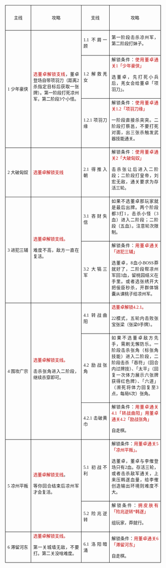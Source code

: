 <table cellspacing="0" cellpadding="0" style="border-collapse:collapse; margin-left:0pt"><tbody><tr style="height:60.9pt"><td style="border-bottom-color:#000000; border-bottom-style:solid; border-bottom-width:0.75pt; border-left-color:#000000; border-left-style:solid; border-left-width:0.75pt; border-right-color:#000000; border-right-style:solid; border-right-width:0.75pt; border-top-color:#000000; border-top-style:solid; border-top-width:0.75pt; padding-left:5.03pt; padding-right:5.03pt; vertical-align:middle; width:102.6pt"><p style="margin:0pt; orphans:0; text-align:center; widows:0"><span style="font-family:宋体; font-size:10.5pt; vertical-align:baseline">主线</span></p></td><td style="border-bottom-color:#000000; border-bottom-style:solid; border-bottom-width:0.75pt; border-left-color:#000000; border-left-style:solid; border-left-width:0.75pt; border-right-color:#000000; border-right-style:solid; border-right-width:0.75pt; border-top-color:#000000; border-top-style:solid; border-top-width:0.75pt; padding-left:5.03pt; padding-right:5.03pt; vertical-align:middle; width:215.95pt"><p style="margin:0pt; orphans:0; text-align:center; widows:0"><span style="font-family:宋体; font-size:10.5pt; vertical-align:baseline">攻略</span></p></td><td style="border-bottom-color:#000000; border-bottom-style:solid; border-bottom-width:0.75pt; border-left-color:#000000; border-left-style:solid; border-left-width:0.75pt; border-right-color:#000000; border-right-style:solid; border-right-width:0.75pt; border-top-color:#000000; border-top-style:solid; border-top-width:0.75pt; padding-left:5.03pt; padding-right:5.03pt; vertical-align:middle; width:102.6pt"><p style="margin:0pt; orphans:0; text-align:center; widows:0"><span style="font-family:宋体; font-size:10.5pt; vertical-align:baseline">支线</span></p></td><td style="border-bottom-color:#000000; border-bottom-style:solid; border-bottom-width:0.75pt; border-left-color:#000000; border-left-style:solid; border-left-width:0.75pt; border-right-color:#000000; border-right-style:solid; border-right-width:0.75pt; border-top-color:#000000; border-top-style:solid; border-top-width:0.75pt; padding-left:5.03pt; padding-right:5.03pt; vertical-align:middle; width:215.95pt"><p style="margin:0pt; orphans:0; text-align:center; widows:0"><span style="font-family:宋体; font-size:10.5pt; vertical-align:baseline">攻略</span></p></td></tr><tr style="height:60.9pt"><td rowspan="3" style="border-bottom-color:#000000; border-bottom-style:solid; border-bottom-width:0.75pt; border-left-color:#000000; border-left-style:solid; border-left-width:0.75pt; border-right-color:#000000; border-right-style:solid; border-right-width:0.75pt; border-top-color:#000000; border-top-style:solid; border-top-width:0.75pt; padding-left:5.03pt; padding-right:5.03pt; vertical-align:middle; width:102.6pt"><p style="margin:0pt; orphans:0; text-align:justify; widows:0"><span style="font-family:Calibri; font-size:10.5pt; vertical-align:baseline">1 </span><span style="font-family:宋体; font-size:10.5pt; vertical-align:baseline">少年豪侠</span></p></td><td rowspan="3" style="border-bottom-color:#000000; border-bottom-style:solid; border-bottom-width:0.75pt; border-left-color:#000000; border-left-style:solid; border-left-width:0.75pt; border-right-color:#000000; border-right-style:solid; border-right-width:0.75pt; border-top-color:#000000; border-top-style:solid; border-top-width:0.75pt; padding-left:5.03pt; padding-right:5.03pt; vertical-align:middle; width:215.95pt"><p style="margin:0pt; orphans:0; text-align:justify; widows:0"><span style="color:#c00000; font-family:宋体; font-size:10.5pt; vertical-align:baseline">选董卓解锁支线</span><span style="font-family:宋体; font-size:10.5pt; vertical-align:baseline">，董卓登场自带项羽刀（距离</span><span style="font-family:Calibri; font-size:10.5pt; vertical-align:baseline">2</span><span style="font-family:宋体; font-size:10.5pt; vertical-align:baseline">杀指定目标后获取一张牌）。第一阶段打死凉州军，第二阶段</span><span style="font-family:Calibri; font-size:10.5pt; vertical-align:baseline">3</span><span style="font-family:宋体; font-size:10.5pt; vertical-align:baseline">个小怪。</span></p><p style="margin:0pt; orphans:0; text-align:justify; widows:0"><span style="font-family:Calibri; font-size:10.5pt; vertical-align:baseline">&nbsp;</span></p></td><td style="border-bottom-color:#000000; border-bottom-style:solid; border-bottom-width:0.75pt; border-left-color:#000000; border-left-style:solid; border-left-width:0.75pt; border-right-color:#000000; border-right-style:solid; border-right-width:0.75pt; border-top-color:#000000; border-top-style:solid; border-top-width:0.75pt; padding-left:5.03pt; padding-right:5.03pt; vertical-align:middle; width:102.6pt"><p style="margin:0pt; orphans:0; text-align:justify; widows:0"><span style="font-family:Calibri; font-size:10.5pt; vertical-align:baseline">1.1 </span><span style="font-family:宋体; font-size:10.5pt; vertical-align:baseline">不屑一顾</span></p></td><td style="border-bottom-color:#000000; border-bottom-style:solid; border-bottom-width:0.75pt; border-left-color:#000000; border-left-style:solid; border-left-width:0.75pt; border-right-color:#000000; border-right-style:solid; border-right-width:0.75pt; border-top-color:#000000; border-top-style:solid; border-top-width:0.75pt; padding-left:5.03pt; padding-right:5.03pt; vertical-align:middle; width:215.95pt"><p style="margin:0pt; orphans:0; text-align:justify; widows:0"><span style="font-family:宋体; font-size:10.5pt; vertical-align:baseline">第一阶段击杀凉州军，第二阶段打妹子。</span></p><p style="margin:0pt; orphans:0; text-align:justify; widows:0"><span style="font-family:Calibri; font-size:10.5pt; vertical-align:baseline">&nbsp;</span></p></td></tr><tr style="height:60.9pt"><td style="border-bottom-color:#000000; border-bottom-style:solid; border-bottom-width:0.75pt; border-left-color:#000000; border-left-style:solid; border-left-width:0.75pt; border-right-color:#000000; border-right-style:solid; border-right-width:0.75pt; border-top-color:#000000; border-top-style:solid; border-top-width:0.75pt; padding-left:5.03pt; padding-right:5.03pt; vertical-align:middle; width:102.6pt"><p style="margin:0pt; orphans:0; text-align:justify; widows:0"><span style="font-family:Calibri; font-size:10.5pt; vertical-align:baseline">1.2 </span><span style="font-family:宋体; font-size:10.5pt; vertical-align:baseline">解救羌女</span></p></td><td style="border-bottom-color:#000000; border-bottom-style:solid; border-bottom-width:0.75pt; border-left-color:#000000; border-left-style:solid; border-left-width:0.75pt; border-right-color:#000000; border-right-style:solid; border-right-width:0.75pt; border-top-color:#000000; border-top-style:solid; border-top-width:0.75pt; padding-left:5.03pt; padding-right:5.03pt; vertical-align:middle; width:215.95pt"><p style="margin:0pt; orphans:0; text-align:justify; widows:0"><span style="font-family:宋体; font-size:10.5pt; vertical-align:baseline">解锁条件：</span><span style="color:#c00000; font-family:宋体; font-size:10.5pt; vertical-align:baseline">使用董卓通关</span><span style="color:#c00000; font-family:Calibri; font-size:10.5pt; vertical-align:baseline">1</span><span style="color:#c00000; font-family:宋体; font-size:10.5pt; vertical-align:baseline">「少年豪侠」</span></p><p style="margin:0pt; orphans:0; text-align:justify; widows:0"><span style="font-family:Calibri; font-size:10.5pt; vertical-align:baseline">&nbsp;</span></p><p style="margin:0pt; orphans:0; text-align:justify; widows:0"><span style="font-family:宋体; font-size:10.5pt; vertical-align:baseline">选董卓，先打死小兵后，羌女会给董卓「项羽刀」。</span></p><p style="margin:0pt; orphans:0; text-align:justify; widows:0"><span style="font-family:Calibri; font-size:10.5pt; vertical-align:baseline">&nbsp;</span></p></td></tr><tr style="height:60.9pt"><td style="border-bottom-color:#000000; border-bottom-style:solid; border-bottom-width:0.75pt; border-left-color:#000000; border-left-style:solid; border-left-width:0.75pt; border-right-color:#000000; border-right-style:solid; border-right-width:0.75pt; border-top-color:#000000; border-top-style:solid; border-top-width:0.75pt; padding-left:5.03pt; padding-right:5.03pt; vertical-align:middle; width:102.6pt"><p style="margin:0pt; orphans:0; text-align:justify; widows:0"><span style="font-family:Calibri; font-size:10.5pt; vertical-align:baseline">1.2.1 </span><span style="font-family:宋体; font-size:10.5pt; vertical-align:baseline">项羽刀缘</span></p></td><td style="border-bottom-color:#000000; border-bottom-style:solid; border-bottom-width:0.75pt; border-left-color:#000000; border-left-style:solid; border-left-width:0.75pt; border-right-color:#000000; border-right-style:solid; border-right-width:0.75pt; border-top-color:#000000; border-top-style:solid; border-top-width:0.75pt; padding-left:5.03pt; padding-right:5.03pt; vertical-align:middle; width:215.95pt"><p style="margin:0pt; orphans:0; text-align:justify; widows:0"><span style="font-family:宋体; font-size:10.5pt; vertical-align:baseline">解锁条件：</span><span style="color:#c00000; font-family:宋体; font-size:10.5pt; vertical-align:baseline">使用董卓通关</span><span style="color:#c00000; font-family:Calibri; font-size:10.5pt; vertical-align:baseline">1.2</span><span style="color:#c00000; font-family:宋体; font-size:10.5pt; vertical-align:baseline">「项羽刀缘」</span></p><p style="margin:0pt; orphans:0; text-align:justify; widows:0"><span style="font-family:Calibri; font-size:10.5pt; vertical-align:baseline">&nbsp;</span></p><p style="margin:0pt; orphans:0; text-align:justify; widows:0"><span style="font-family:宋体; font-size:10.5pt; vertical-align:baseline">一阶段直接杀突突。二阶段打蔡邕，不要打死对面，出三张杀触发武器技能通关。</span></p><p style="margin:0pt; orphans:0; text-align:justify; widows:0"><span style="font-family:Calibri; font-size:10.5pt; vertical-align:baseline">&nbsp;</span></p></td></tr><tr style="height:60.9pt"><td style="border-bottom-color:#000000; border-bottom-style:solid; border-bottom-width:0.75pt; border-left-color:#000000; border-left-style:solid; border-left-width:0.75pt; border-right-color:#000000; border-right-style:solid; border-right-width:0.75pt; border-top-color:#000000; border-top-style:solid; border-top-width:0.75pt; padding-left:5.03pt; padding-right:5.03pt; vertical-align:middle; width:102.6pt"><p style="margin:0pt; orphans:0; text-align:justify; widows:0"><span style="font-family:Calibri; font-size:10.5pt; vertical-align:baseline">2 </span><span style="font-family:宋体; font-size:10.5pt; vertical-align:baseline">大破匈奴</span></p></td><td style="border-bottom-color:#000000; border-bottom-style:solid; border-bottom-width:0.75pt; border-left-color:#000000; border-left-style:solid; border-left-width:0.75pt; border-right-color:#000000; border-right-style:solid; border-right-width:0.75pt; border-top-color:#000000; border-top-style:solid; border-top-width:0.75pt; padding-left:5.03pt; padding-right:5.03pt; vertical-align:middle; width:215.95pt"><p style="margin:0pt; orphans:0; text-align:justify; widows:0"><span style="color:#c00000; font-family:宋体; font-size:10.5pt; vertical-align:baseline">选董卓解锁支线</span></p></td><td style="border-bottom-color:#000000; border-bottom-style:solid; border-bottom-width:0.75pt; border-left-color:#000000; border-left-style:solid; border-left-width:0.75pt; border-right-color:#000000; border-right-style:solid; border-right-width:0.75pt; border-top-color:#000000; border-top-style:solid; border-top-width:0.75pt; padding-left:5.03pt; padding-right:5.03pt; vertical-align:middle; width:102.6pt"><p style="margin:0pt; orphans:0; text-align:justify; widows:0"><span style="font-family:Calibri; font-size:10.5pt; vertical-align:baseline">2.1 </span><span style="font-family:宋体; font-size:10.5pt; vertical-align:baseline">得推入朝</span></p></td><td style="border-bottom-color:#000000; border-bottom-style:solid; border-bottom-width:0.75pt; border-left-color:#000000; border-left-style:solid; border-left-width:0.75pt; border-right-color:#000000; border-right-style:solid; border-right-width:0.75pt; border-top-color:#000000; border-top-style:solid; border-top-width:0.75pt; padding-left:5.03pt; padding-right:5.03pt; vertical-align:middle; width:215.95pt"><p style="margin:0pt; orphans:0; text-align:justify; widows:0"><span style="font-family:宋体; font-size:10.5pt; vertical-align:baseline">解锁条件：</span><span style="color:#c00000; font-family:宋体; font-size:10.5pt; vertical-align:baseline">使用董卓通关</span><span style="color:#c00000; font-family:Calibri; font-size:10.5pt; vertical-align:baseline">2</span><span style="color:#c00000; font-family:宋体; font-size:10.5pt; vertical-align:baseline">「大破匈奴」</span></p><p style="margin:0pt; orphans:0; text-align:justify; widows:0"><span style="font-family:Calibri; font-size:10.5pt; vertical-align:baseline">&nbsp;</span></p><p style="margin:0pt; orphans:0; text-align:justify; widows:0"><span style="font-family:宋体; font-size:10.5pt; vertical-align:baseline">击杀张让后进入二阶段；二阶段打皇帝，刘宏无敌，通关要求为存活三轮。</span></p><p style="margin:0pt; orphans:0; text-align:justify; widows:0"><span style="font-family:Calibri; font-size:10.5pt; vertical-align:baseline">&nbsp;</span></p></td></tr><tr style="height:60.9pt"><td rowspan="2" style="border-bottom-color:#000000; border-bottom-style:solid; border-bottom-width:0.75pt; border-left-color:#000000; border-left-style:solid; border-left-width:0.75pt; border-right-color:#000000; border-right-style:solid; border-right-width:0.75pt; border-top-color:#000000; border-top-style:solid; border-top-width:0.75pt; padding-left:5.03pt; padding-right:5.03pt; vertical-align:middle; width:102.6pt"><p style="margin:0pt; orphans:0; text-align:justify; widows:0"><span style="font-family:Calibri; font-size:10.5pt; vertical-align:baseline">3 </span><span style="font-family:宋体; font-size:10.5pt; vertical-align:baseline">进犯三辅</span></p></td><td rowspan="2" style="border-bottom-color:#000000; border-bottom-style:solid; border-bottom-width:0.75pt; border-left-color:#000000; border-left-style:solid; border-left-width:0.75pt; border-right-color:#000000; border-right-style:solid; border-right-width:0.75pt; border-top-color:#000000; border-top-style:solid; border-top-width:0.75pt; padding-left:5.03pt; padding-right:5.03pt; vertical-align:middle; width:215.95pt"><p style="margin:0pt; orphans:0; text-align:justify; widows:0"><span style="color:#c00000; font-family:宋体; font-size:10.5pt; vertical-align:baseline">选董卓解锁支线。</span></p><p style="margin:0pt; orphans:0; text-align:justify; widows:0"><span style="font-family:Calibri; font-size:10.5pt; vertical-align:baseline">&nbsp;</span></p><p style="margin:0pt; orphans:0; text-align:justify; widows:0"><span style="font-family:宋体; font-size:10.5pt; vertical-align:baseline">难度不高，敌方一直在复活。</span></p><p style="margin:0pt; orphans:0; text-align:justify; widows:0"><span style="font-family:Calibri; font-size:10.5pt; vertical-align:baseline">&nbsp;</span></p></td><td style="border-bottom-color:#000000; border-bottom-style:solid; border-bottom-width:0.75pt; border-left-color:#000000; border-left-style:solid; border-left-width:0.75pt; border-right-color:#000000; border-right-style:solid; border-right-width:0.75pt; border-top-color:#000000; border-top-style:solid; border-top-width:0.75pt; padding-left:5.03pt; padding-right:5.03pt; vertical-align:middle; width:102.6pt"><p style="margin:0pt; orphans:0; text-align:justify; widows:0"><span style="font-family:Calibri; font-size:10.5pt; vertical-align:baseline">3.1 </span><span style="font-family:宋体; font-size:10.5pt; vertical-align:baseline">吝财失信</span></p></td><td style="border-bottom-color:#000000; border-bottom-style:solid; border-bottom-width:0.75pt; border-left-color:#000000; border-left-style:solid; border-left-width:0.75pt; border-right-color:#000000; border-right-style:solid; border-right-width:0.75pt; border-top-color:#000000; border-top-style:solid; border-top-width:0.75pt; padding-left:5.03pt; padding-right:5.03pt; vertical-align:middle; width:215.95pt"><p style="margin:0pt; orphans:0; text-align:justify; widows:0"><span style="font-family:宋体; font-size:10.5pt; vertical-align:baseline">如果不选董卓那玩家就是最后出牌。两个阶段都</span><span style="font-family:Calibri; font-size:10.5pt; vertical-align:baseline">3</span><span style="font-family:宋体; font-size:10.5pt; vertical-align:baseline">打</span><span style="font-family:Calibri; font-size:10.5pt; vertical-align:baseline">1</span><span style="font-family:宋体; font-size:10.5pt; vertical-align:baseline">，击杀小怪（</span><span style="font-family:Calibri; font-size:10.5pt; vertical-align:baseline">3</span><span style="font-family:宋体; font-size:10.5pt; vertical-align:baseline">血）进入二阶段；二阶段（五血）。注意轮次限制。</span></p><p style="margin:0pt; orphans:0; text-align:justify; widows:0"><span style="font-family:Calibri; font-size:10.5pt; vertical-align:baseline">&nbsp;</span></p></td></tr><tr style="height:60.9pt"><td style="border-bottom-color:#000000; border-bottom-style:solid; border-bottom-width:0.75pt; border-left-color:#000000; border-left-style:solid; border-left-width:0.75pt; border-right-color:#000000; border-right-style:solid; border-right-width:0.75pt; border-top-color:#000000; border-top-style:solid; border-top-width:0.75pt; padding-left:5.03pt; padding-right:5.03pt; vertical-align:middle; width:102.6pt"><p style="margin:0pt; orphans:0; text-align:justify; widows:0"><span style="font-family:Calibri; font-size:10.5pt; vertical-align:baseline">3.2 </span><span style="font-family:宋体; font-size:10.5pt; vertical-align:baseline">大犒三军</span></p></td><td style="border-bottom-color:#000000; border-bottom-style:solid; border-bottom-width:0.75pt; border-left-color:#000000; border-left-style:solid; border-left-width:0.75pt; border-right-color:#000000; border-right-style:solid; border-right-width:0.75pt; border-top-color:#000000; border-top-style:solid; border-top-width:0.75pt; padding-left:5.03pt; padding-right:5.03pt; vertical-align:middle; width:215.95pt"><p style="margin:0pt; orphans:0; text-align:justify; widows:0"><span style="font-family:宋体; font-size:10.5pt; vertical-align:baseline">解锁条件：</span><span style="color:#c00000; font-family:宋体; font-size:10.5pt; vertical-align:baseline">用董卓通关「进犯三辅」</span></p><p style="margin:0pt; orphans:0; text-align:justify; widows:0"><span style="font-family:Calibri; font-size:10.5pt; vertical-align:baseline">&nbsp;</span></p><p style="margin:0pt; orphans:0; text-align:justify; widows:0"><span style="font-family:宋体; font-size:10.5pt; vertical-align:baseline">选董卓，</span><span style="font-family:Calibri; font-size:10.5pt; vertical-align:baseline">8</span><span style="font-family:宋体; font-size:10.5pt; vertical-align:baseline">血小</span><span style="font-family:Calibri; font-size:10.5pt; vertical-align:baseline">BOSS</span><span style="font-family:宋体; font-size:10.5pt; vertical-align:baseline">莽就好了，二阶段帮凉州军回</span><span style="font-family:Calibri; font-size:10.5pt; vertical-align:baseline">3</span><span style="font-family:宋体; font-size:10.5pt; vertical-align:baseline">血，留桃园结义在手里。或者选张绣开大把佞臣秒杀，开群体锦囊从谏桃子给凉州军。</span></p><p style="margin:0pt; orphans:0; text-align:justify; widows:0"><span style="font-family:Calibri; font-size:10.5pt; vertical-align:baseline">&nbsp;</span></p></td></tr><tr style="height:60.9pt"><td rowspan="3" style="border-bottom-color:#000000; border-bottom-style:solid; border-bottom-width:0.75pt; border-left-color:#000000; border-left-style:solid; border-left-width:0.75pt; border-right-color:#000000; border-right-style:solid; border-right-width:0.75pt; border-top-color:#000000; border-top-style:solid; border-top-width:0.75pt; padding-left:5.03pt; padding-right:5.03pt; vertical-align:middle; width:102.6pt"><p style="margin:0pt; orphans:0; text-align:justify; widows:0"><span style="font-family:Calibri; font-size:10.5pt; vertical-align:baseline">4 </span><span style="font-family:宋体; font-size:10.5pt; vertical-align:baseline">围攻广宗</span></p></td><td rowspan="3" style="border-bottom-color:#000000; border-bottom-style:solid; border-bottom-width:0.75pt; border-left-color:#000000; border-left-style:solid; border-left-width:0.75pt; border-right-color:#000000; border-right-style:solid; border-right-width:0.75pt; border-top-color:#000000; border-top-style:solid; border-top-width:0.75pt; padding-left:5.03pt; padding-right:5.03pt; vertical-align:middle; width:215.95pt"><p style="margin:0pt; orphans:0; text-align:justify; widows:0"><span style="color:#c00000; font-family:宋体; font-size:10.5pt; vertical-align:baseline">选董卓解锁支线。</span></p><p style="margin:0pt; orphans:0; text-align:justify; widows:0"><span style="font-family:Calibri; font-size:10.5pt; vertical-align:baseline">&nbsp;</span></p><p style="margin:0pt; orphans:0; text-align:justify; widows:0"><span style="font-family:宋体; font-size:10.5pt; vertical-align:baseline">击杀张角进入二阶段，继续杀穿即可。</span></p><p style="margin:0pt; orphans:0; text-align:justify; widows:0"><span style="font-family:Calibri; font-size:10.5pt; vertical-align:baseline">&nbsp;</span></p></td><td style="border-bottom-color:#000000; border-bottom-style:solid; border-bottom-width:0.75pt; border-left-color:#000000; border-left-style:solid; border-left-width:0.75pt; border-right-color:#000000; border-right-style:solid; border-right-width:0.75pt; border-top-color:#000000; border-top-style:solid; border-top-width:0.75pt; padding-left:5.03pt; padding-right:5.03pt; vertical-align:middle; width:102.6pt"><p style="margin:0pt; orphans:0; text-align:justify; widows:0"><span style="font-family:Calibri; font-size:10.5pt; vertical-align:baseline">4.1 </span><span style="font-family:宋体; font-size:10.5pt; vertical-align:baseline">转战曲阳</span></p></td><td style="border-bottom-color:#000000; border-bottom-style:solid; border-bottom-width:0.75pt; border-left-color:#000000; border-left-style:solid; border-left-width:0.75pt; border-right-color:#000000; border-right-style:solid; border-right-width:0.75pt; border-top-color:#000000; border-top-style:solid; border-top-width:0.75pt; padding-left:5.03pt; padding-right:5.03pt; vertical-align:middle; width:215.95pt"><p style="margin:0pt; orphans:0; text-align:justify; widows:0"><span style="color:#c00000; font-family:宋体; font-size:10.5pt; vertical-align:baseline">选董卓解锁</span><span style="color:#c00000; font-family:Calibri; font-size:10.5pt; vertical-align:baseline">4.2.1</span><span style="color:#c00000; font-family:宋体; font-size:10.5pt; vertical-align:baseline">。</span></p><p style="margin:0pt; orphans:0; text-align:justify; widows:0"><span style="font-family:Calibri; font-size:10.5pt; vertical-align:baseline">&nbsp;</span></p><p style="margin:0pt; orphans:0; text-align:justify; widows:0"><span style="font-family:Calibri; font-size:10.5pt; vertical-align:baseline">22</span><span style="font-family:宋体; font-size:10.5pt; vertical-align:baseline">模式，五轮内击败张宝张梁（张梁</span><span style="font-family:Calibri; font-size:10.5pt; vertical-align:baseline">0</span><span style="font-family:宋体; font-size:10.5pt; vertical-align:baseline">手牌）。</span></p><p style="margin:0pt; orphans:0; text-align:justify; widows:0"><span style="font-family:Calibri; font-size:10.5pt; vertical-align:baseline">&nbsp;</span></p></td></tr><tr style="height:60.9pt"><td style="border-bottom-color:#000000; border-bottom-style:solid; border-bottom-width:0.75pt; border-left-color:#000000; border-left-style:solid; border-left-width:0.75pt; border-right-color:#000000; border-right-style:solid; border-right-width:0.75pt; border-top-color:#000000; border-top-style:solid; border-top-width:0.75pt; padding-left:5.03pt; padding-right:5.03pt; vertical-align:middle; width:102.6pt"><p style="margin:0pt; orphans:0; text-align:justify; widows:0"><span style="font-family:Calibri; font-size:10.5pt; vertical-align:baseline">4.2 </span><span style="font-family:宋体; font-size:10.5pt; vertical-align:baseline">励战张角</span></p></td><td style="border-bottom-color:#000000; border-bottom-style:solid; border-bottom-width:0.75pt; border-left-color:#000000; border-left-style:solid; border-left-width:0.75pt; border-right-color:#000000; border-right-style:solid; border-right-width:0.75pt; border-top-color:#000000; border-top-style:solid; border-top-width:0.75pt; padding-left:5.03pt; padding-right:5.03pt; vertical-align:middle; width:215.95pt"><p style="margin:0pt; orphans:0; text-align:justify; widows:0"><span style="font-family:宋体; font-size:10.5pt; vertical-align:baseline">如果不选董卓敌方先手，需刷无懈防乐。一阶段击杀张角（标张角技能）进入二阶段，二阶段击杀「吞符」（回合内过牌技）、「太平」（回复一次体力展示六张牌获得红色牌）、「六道」（濒死将体力回复至</span><span style="font-family:Calibri; font-size:10.5pt; vertical-align:baseline">3</span><span style="font-family:宋体; font-size:10.5pt; vertical-align:baseline">点，每局</span><span style="font-family:Calibri; font-size:10.5pt; vertical-align:baseline">6</span><span style="font-family:宋体; font-size:10.5pt; vertical-align:baseline">次）张角。</span></p><p style="margin:0pt; orphans:0; text-align:justify; widows:0"><span style="font-family:Calibri; font-size:10.5pt; vertical-align:baseline">&nbsp;</span></p></td></tr><tr style="height:60.9pt"><td style="border-bottom-color:#000000; border-bottom-style:solid; border-bottom-width:0.75pt; border-left-color:#000000; border-left-style:solid; border-left-width:0.75pt; border-right-color:#000000; border-right-style:solid; border-right-width:0.75pt; border-top-color:#000000; border-top-style:solid; border-top-width:0.75pt; padding-left:5.03pt; padding-right:5.03pt; vertical-align:middle; width:102.6pt"><p style="margin:0pt; orphans:0; text-align:justify; widows:0"><span style="font-family:Calibri; font-size:10.5pt; vertical-align:baseline">4.2.1 </span><span style="font-family:宋体; font-size:10.5pt; vertical-align:baseline">击破黄巾</span></p></td><td style="border-bottom-color:#000000; border-bottom-style:solid; border-bottom-width:0.75pt; border-left-color:#000000; border-left-style:solid; border-left-width:0.75pt; border-right-color:#000000; border-right-style:solid; border-right-width:0.75pt; border-top-color:#000000; border-top-style:solid; border-top-width:0.75pt; padding-left:5.03pt; padding-right:5.03pt; vertical-align:middle; width:215.95pt"><p style="margin:0pt; orphans:0; text-align:justify; widows:0"><span style="font-family:宋体; font-size:10.5pt; vertical-align:baseline">解锁条件：</span><span style="color:#c00000; font-family:宋体; font-size:10.5pt; vertical-align:baseline">用董卓通关</span><span style="color:#c00000; font-family:Calibri; font-size:10.5pt; vertical-align:baseline">4.1</span><span style="color:#c00000; font-family:宋体; font-size:10.5pt; vertical-align:baseline">「转战曲阳」用董卓通关</span><span style="color:#c00000; font-family:Calibri; font-size:10.5pt; vertical-align:baseline">4.2</span><span style="color:#c00000; font-family:宋体; font-size:10.5pt; vertical-align:baseline">「励战张角」</span></p><p style="margin:0pt; orphans:0; text-align:justify; widows:0"><span style="font-family:Calibri; font-size:10.5pt; vertical-align:baseline">&nbsp;</span></p><p style="margin:0pt; orphans:0; text-align:justify; widows:0"><span style="font-family:宋体; font-size:10.5pt; vertical-align:baseline">自走棋。</span></p><p style="margin:0pt; orphans:0; text-align:justify; widows:0"><span style="font-family:Calibri; font-size:10.5pt; vertical-align:baseline">&nbsp;</span></p></td></tr><tr style="height:60.9pt"><td rowspan="2" style="border-bottom-color:#000000; border-bottom-style:solid; border-bottom-width:0.75pt; border-left-color:#000000; border-left-style:solid; border-left-width:0.75pt; border-right-color:#000000; border-right-style:solid; border-right-width:0.75pt; border-top-color:#000000; border-top-style:solid; border-top-width:0.75pt; padding-left:5.03pt; padding-right:5.03pt; vertical-align:middle; width:102.6pt"><p style="margin:0pt; orphans:0; text-align:justify; widows:0"><span style="font-family:Calibri; font-size:10.5pt; vertical-align:baseline">5 </span><span style="font-family:宋体; font-size:10.5pt; vertical-align:baseline">凉州平叛</span></p></td><td rowspan="2" style="border-bottom-color:#000000; border-bottom-style:solid; border-bottom-width:0.75pt; border-left-color:#000000; border-left-style:solid; border-left-width:0.75pt; border-right-color:#000000; border-right-style:solid; border-right-width:0.75pt; border-top-color:#000000; border-top-style:solid; border-top-width:0.75pt; padding-left:5.03pt; padding-right:5.03pt; vertical-align:middle; width:215.95pt"><p style="margin:0pt; orphans:0; text-align:justify; widows:0"><span style="color:#c00000; font-family:宋体; font-size:10.5pt; vertical-align:baseline">选董卓解锁支线</span><span style="font-family:宋体; font-size:10.5pt; vertical-align:baseline">。</span></p><p style="margin:0pt; orphans:0; text-align:justify; widows:0"><span style="font-family:Calibri; font-size:10.5pt; vertical-align:baseline">&nbsp;</span></p><p style="margin:0pt; orphans:0; text-align:justify; widows:0"><span style="font-family:宋体; font-size:10.5pt; vertical-align:baseline">等你回合结束后凉州军才会复活。</span></p><p style="margin:0pt; orphans:0; text-align:justify; widows:0"><span style="font-family:Calibri; font-size:10.5pt; vertical-align:baseline">&nbsp;</span></p></td><td style="border-bottom-color:#000000; border-bottom-style:solid; border-bottom-width:0.75pt; border-left-color:#000000; border-left-style:solid; border-left-width:0.75pt; border-right-color:#000000; border-right-style:solid; border-right-width:0.75pt; border-top-color:#000000; border-top-style:solid; border-top-width:0.75pt; padding-left:5.03pt; padding-right:5.03pt; vertical-align:middle; width:102.6pt"><p style="margin:0pt; orphans:0; text-align:justify; widows:0"><span style="font-family:Calibri; font-size:10.5pt; vertical-align:baseline">5.1 </span><span style="font-family:宋体; font-size:10.5pt; vertical-align:baseline">初战不利</span></p></td><td style="border-bottom-color:#000000; border-bottom-style:solid; border-bottom-width:0.75pt; border-left-color:#000000; border-left-style:solid; border-left-width:0.75pt; border-right-color:#000000; border-right-style:solid; border-right-width:0.75pt; border-top-color:#000000; border-top-style:solid; border-top-width:0.75pt; padding-left:5.03pt; padding-right:5.03pt; vertical-align:middle; width:215.95pt"><p style="margin:0pt; orphans:0; text-align:justify; widows:0"><span style="font-family:宋体; font-size:10.5pt; vertical-align:baseline">解锁条件：</span><span style="color:#c00000; font-family:宋体; font-size:10.5pt; vertical-align:baseline">用董卓通关</span><span style="color:#c00000; font-family:Calibri; font-size:10.5pt; vertical-align:baseline">5</span><span style="color:#c00000; font-family:宋体; font-size:10.5pt; vertical-align:baseline">「凉州平叛」。</span></p><p style="margin:0pt; orphans:0; text-align:justify; widows:0"><span style="font-family:Calibri; font-size:10.5pt; vertical-align:baseline">&nbsp;</span></p><p style="margin:0pt; orphans:0; text-align:justify; widows:0"><span style="font-family:宋体; font-size:10.5pt; vertical-align:baseline">选董卓，董卓与李傕登场只有</span><span style="font-family:Calibri; font-size:10.5pt; vertical-align:baseline">2</span><span style="font-family:宋体; font-size:10.5pt; vertical-align:baseline">血。存活三轮，或者击杀敌军通关，上来压韩遂血量，给李傕创造输出环境则难度不大。</span></p><p style="margin:0pt; orphans:0; text-align:justify; widows:0"><span style="font-family:Calibri; font-size:10.5pt; vertical-align:baseline">&nbsp;</span></p></td></tr><tr style="height:60.9pt"><td style="border-bottom-color:#000000; border-bottom-style:solid; border-bottom-width:0.75pt; border-left-color:#000000; border-left-style:solid; border-left-width:0.75pt; border-right-color:#000000; border-right-style:solid; border-right-width:0.75pt; border-top-color:#000000; border-top-style:solid; border-top-width:0.75pt; padding-left:5.03pt; padding-right:5.03pt; vertical-align:middle; width:102.6pt"><p style="margin:0pt; orphans:0; text-align:justify; widows:0"><span style="font-family:Calibri; font-size:10.5pt; vertical-align:baseline">5.2 </span><span style="font-family:宋体; font-size:10.5pt; vertical-align:baseline">险兆逆转</span></p></td><td style="border-bottom-color:#000000; border-bottom-style:solid; border-bottom-width:0.75pt; border-left-color:#000000; border-left-style:solid; border-left-width:0.75pt; border-right-color:#000000; border-right-style:solid; border-right-width:0.75pt; border-top-color:#000000; border-top-style:solid; border-top-width:0.75pt; padding-left:5.03pt; padding-right:5.03pt; vertical-align:middle; width:215.95pt"><p style="margin:0pt; orphans:0; text-align:justify; widows:0"><span style="font-family:宋体; font-size:10.5pt; vertical-align:baseline">解锁条件：</span><span style="color:#c00000; font-family:宋体; font-size:10.5pt; vertical-align:baseline">拥皮肤有「险兆逆转</span><span style="color:#c00000; font-family:Calibri; font-size:10.5pt; vertical-align:baseline">*</span><span style="color:#c00000; font-family:宋体; font-size:10.5pt; vertical-align:baseline">韩遂」</span></p><p style="margin:0pt; orphans:0; text-align:justify; widows:0"><span style="font-family:Calibri; font-size:10.5pt; vertical-align:baseline">&nbsp;</span></p><p style="margin:0pt; orphans:0; text-align:justify; widows:0"><span style="font-family:宋体; font-size:10.5pt; vertical-align:baseline">组玩家，莽就行。</span></p><p style="margin:0pt; orphans:0; text-align:justify; widows:0"><span style="font-family:Calibri; font-size:10.5pt; vertical-align:baseline">&nbsp;</span></p></td></tr><tr style="height:60.9pt"><td style="border-bottom-color:#000000; border-bottom-style:solid; border-bottom-width:0.75pt; border-left-color:#000000; border-left-style:solid; border-left-width:0.75pt; border-right-color:#000000; border-right-style:solid; border-right-width:0.75pt; border-top-color:#000000; border-top-style:solid; border-top-width:0.75pt; padding-left:5.03pt; padding-right:5.03pt; vertical-align:middle; width:102.6pt"><p style="margin:0pt; orphans:0; text-align:justify; widows:0"><span style="font-family:Calibri; font-size:10.5pt; vertical-align:baseline">6 </span><span style="font-family:宋体; font-size:10.5pt; vertical-align:baseline">滞留河东</span></p></td><td style="border-bottom-color:#000000; border-bottom-style:solid; border-bottom-width:0.75pt; border-left-color:#000000; border-left-style:solid; border-left-width:0.75pt; border-right-color:#000000; border-right-style:solid; border-right-width:0.75pt; border-top-color:#000000; border-top-style:solid; border-top-width:0.75pt; padding-left:5.03pt; padding-right:5.03pt; vertical-align:middle; width:215.95pt"><p style="margin:0pt; orphans:0; text-align:justify; widows:0"><span style="color:#c00000; font-family:宋体; font-size:10.5pt; vertical-align:baseline">选董卓解锁支线。</span></p><p style="margin:0pt; orphans:0; text-align:justify; widows:0"><span style="font-family:Calibri; font-size:10.5pt; vertical-align:baseline">&nbsp;</span></p><p style="margin:0pt; orphans:0; text-align:justify; widows:0"><span style="font-family:宋体; font-size:10.5pt; vertical-align:baseline">第一关城墙无敌，不要打。第二关没啥难度。</span></p><p style="margin:0pt; orphans:0; text-align:justify; widows:0"><span style="font-family:Calibri; font-size:10.5pt; vertical-align:baseline">&nbsp;</span></p></td><td style="border-bottom-color:#000000; border-bottom-style:solid; border-bottom-width:0.75pt; border-left-color:#000000; border-left-style:solid; border-left-width:0.75pt; border-right-color:#000000; border-right-style:solid; border-right-width:0.75pt; border-top-color:#000000; border-top-style:solid; border-top-width:0.75pt; padding-left:5.03pt; padding-right:5.03pt; vertical-align:middle; width:102.6pt"><p style="margin:0pt; orphans:0; text-align:justify; widows:0"><span style="font-family:Calibri; font-size:10.5pt; vertical-align:baseline">6.1 </span><span style="font-family:宋体; font-size:10.5pt; vertical-align:baseline">洛阳暗涌</span></p></td><td style="border-bottom-color:#000000; border-bottom-style:solid; border-bottom-width:0.75pt; border-left-color:#000000; border-left-style:solid; border-left-width:0.75pt; border-right-color:#000000; border-right-style:solid; border-right-width:0.75pt; border-top-color:#000000; border-top-style:solid; border-top-width:0.75pt; padding-left:5.03pt; padding-right:5.03pt; vertical-align:middle; width:215.95pt"><p style="margin:0pt; orphans:0; text-align:justify; widows:0"><span style="font-family:宋体; font-size:10.5pt; vertical-align:baseline">解锁条件：</span><span style="color:#c00000; font-family:宋体; font-size:10.5pt; vertical-align:baseline">用董卓通关</span><span style="color:#c00000; font-family:Calibri; font-size:10.5pt; vertical-align:baseline">6</span><span style="color:#c00000; font-family:宋体; font-size:10.5pt; vertical-align:baseline">「滞留河东」</span></p><p style="margin:0pt; orphans:0; text-align:justify; widows:0"><span style="font-family:Calibri; font-size:10.5pt; vertical-align:baseline">&nbsp;</span></p><p style="margin:0pt; orphans:0; text-align:justify; widows:0"><span style="font-family:宋体; font-size:10.5pt; vertical-align:baseline">自走棋。</span></p></td></tr></tbody></table>









